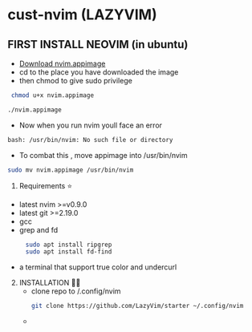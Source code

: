 # cust-nvim (LAZYVIM)
## FIRST INSTALL NEOVIM (in ubuntu)
- [Download nvim.appimage](https://github.com/neovim/neovim/releases/download/stable/nvim.appimage) 
-  cd to the place you have downloaded the image
-  then chmod to give sudo privilege
``` sh
 chmod u+x nvim.appimage
```
``` sh
./nvim.appimage
```
- Now when you run nvim youll face an error
``` sh
bash: /usr/bin/nvim: No such file or directory
```
- To combat this , move appimage into /usr/bin/nvim
``` sh
sudo mv nvim.appimage /usr/bin/nvim
``` 

1.  Requirements ⭐
   - latest nvim >=v0.9.0
   - latest git >=2.19.0
   - gcc
   - grep and fd
```  bash
     sudo apt install ripgrep
     sudo apt install fd-find
```
  - a terminal that support true color and undercurl

2. INSTALLATION 🧑‍🏭
   - clone repo to /.config/nvim
     ``` sh
     git clone https://github.com/LazyVim/starter ~/.config/nvim
     ```
   - 
